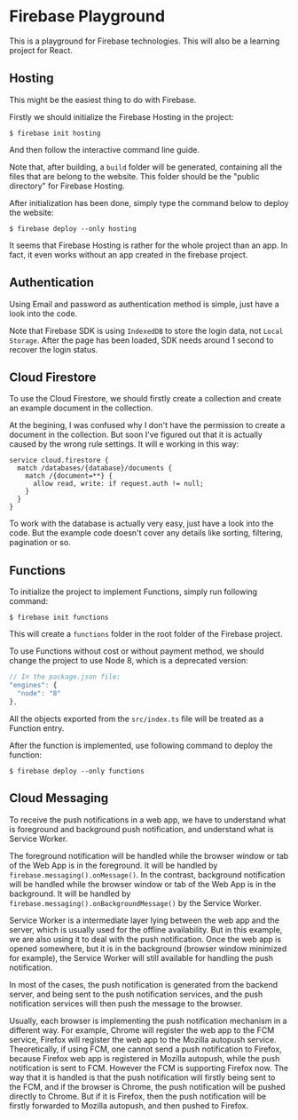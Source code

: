 # Firebase Playground

This is a playground for Firebase technologies. This will also be a learning project for React.

## Hosting
This might be the easiest thing to do with Firebase.

Firstly we should initialize the Firebase Hosting in the project:

```console
$ firebase init hosting
```

And then follow the interactive command line guide.

Note that, after building, a `build` folder will be generated, containing all the files that are belong to the website. This folder should be the "public directory" for Firebase Hosting.

After initialization has been done, simply type the command below to deploy the website:

```console
$ firebase deploy --only hosting
```

It seems that Firebase Hosting is rather for the whole project than an app. In fact, it even works without an app created in the firebase project.

## Authentication
Using Email and password as authentication method is simple, just have a look into the code.

Note that Firebase SDK is using `IndexedDB` to store the login data, not `Local Storage`. After the page has been loaded, SDK needs around 1 second to recover the login status.

## Cloud Firestore
To use the Cloud Firestore, we should firstly create a collection and create an example document in the collection.

At the begining, I was confused why I don't have the permission to create a document in the collection. But soon I've figured out that it is actually caused by the wrong rule settings. It will e working in this way:

```text
service cloud.firestore {
  match /databases/{database}/documents {
    match /{document=**} {
      allow read, write: if request.auth != null;
    }
  }
}
```

To work with the database is actually very easy, just have a look into the code. But the example code doesn't cover any details like sorting, filtering, pagination or so.

## Functions
To initialize the project to implement Functions, simply run following command:

```console
$ firebase init functions
```

This will create a `functions` folder in the root folder of the Firebase project.

To use Functions without cost or without payment method, we should change the project to use Node 8, which is a deprecated version:

```javascript
// In the package.json file:
"engines": {
  "node": "8"
},
```

All the objects exported from the `src/index.ts` file will be treated as a Function entry.

After the function is implemented, use following command to deploy the function:

```console
$ firebase deploy --only functions
```

## Cloud Messaging
To receive the push notifications in a web app, we have to understand what is foreground and background push notification, and understand what is Service Worker.

The foreground notification will be handled while the browser window or tab of the Web App is in the foreground. It will be handled by `firebase.messaging().onMessage()`. In the contrast, background notification will be handled while the browser window or tab of the Web App is in the background. It will be handled by `firebase.messaging().onBackgroundMessage()` by the Service Worker.

Service Worker is a intermediate layer lying between the web app and the server, which is usually used for the offline availability. But in this example, we are also using it to deal with the push notification. Once the web app is opened somewhere, but it is in the background (browser window minimized for example), the Service Worker will still available for handling the push notification.

In most of the cases, the push notification is generated from the backend server, and being sent to the push notification services, and the push notification services will then push the message to the browser. 

Usually, each browser is implementing the push notification mechanism in a different way. For example, Chrome will register the web app to the FCM service, Firefox will register the web app to the Mozilla autopush service. Theoretically, if using FCM, one cannot send a push notification to Firefox, because Firefox web app is registered in Mozilla autopush, while the push notification is sent to FCM. However the FCM is supporting Firefox now. The way that it is handled is that the push notification will firstly being sent to the FCM, and if the browser is Chrome, the push notification will be pushed directly to Chrome. But if it is Firefox, then the push notification will be firstly forwarded to Mozilla autopush, and then pushed to Firefox.
